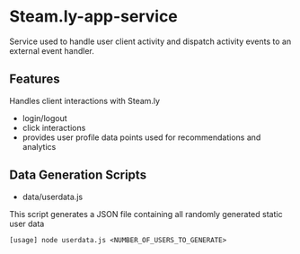 # Steam.ly-app-service
Service used to handle user client activity and dispatch activity events to an external event handler.

## Features
Handles client interactions with Steam.ly
- login/logout
- click interactions
- provides user profile data points used for recommendations and analytics

## Data Generation Scripts
- data/userdata.js

This script generates a JSON file containing all randomly generated static user data
```
[usage] node userdata.js <NUMBER_OF_USERS_TO_GENERATE>
```
